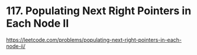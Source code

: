 # 117. Populating Next Right Pointers in Each Node II


https://leetcode.com/problems/populating-next-right-pointers-in-each-node-ii/